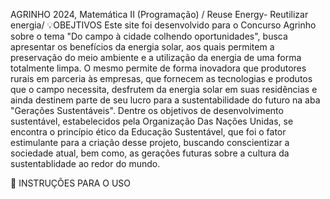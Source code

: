 AGRINHO 2024, Matemática II (Programação) / Reuse Energy- Reutilizar energia/
💡OBEJTIVOS
Este site foi desenvolvido para o Concurso Agrinho sobre o tema "Do campo à cidade colhendo oportunidades", busca apresentar os benefícios da energia solar, aos quais permitem a preservação do meio ambiente e a utilização da energia de uma forma totalmente limpa. O mesmo permite de forma inovadora que produtores rurais em parceria às empresas, que fornecem as tecnologias e produtos que o campo necessita, desfrutem da energia solar em suas residências e ainda destinem parte de seu lucro para a sustentabilidade do futuro na aba "Gerações Sustentáveis".
Dentre os objetivos de desenvolvimento sustentável, estabelecidos pela Organização Das Nações Unidas, se encontra o princípio ético da Educação Sustentável, que foi o fator estimulante para a criação desse projeto, buscando conscientizar a sociedade atual, bem como, as gerações futuras sobre a cultura da sustentablidade ao redor do mundo.

📝 INSTRUÇÕES PARA O USO
